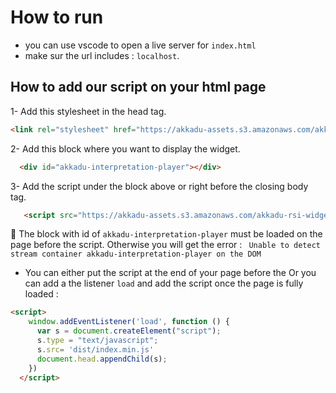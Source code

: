 # How to run

* you can use vscode to open a live server for `index.html`
* make sur the url includes : `localhost`.


## How to add our script on your html page
1- Add this stylesheet in the head tag.
```html
<link rel="stylesheet" href="https://akkadu-assets.s3.amazonaws.com/akkadu-rsi-widget/rsi-vanilla/1.0.14/interpretation-player.min.css" />
```
2- Add this block where you want to display the widget.
```html
  <div id="akkadu-interpretation-player"></div>
```
3- Add the script under the block above or right before the closing body tag.
```html
   <script src="https://akkadu-assets.s3.amazonaws.com/akkadu-rsi-widget/rsi-vanilla/1.0.14/interpretation-player.min.js" ></script>
```

🚨 The block with id of `akkadu-interpretation-player` must be loaded on the page before the script.
Otherwise you will get the error : ` Unable to detect stream container akkadu-interpretation-player on the DOM`

* You can either put the script at the end of your page before the </body>
Or you can add a the listener `load` and add the script once the page is fully loaded : 
```html
<script>
    window.addEventListener('load', function () {
      var s = document.createElement("script");
      s.type = "text/javascript";
      s.src= 'dist/index.min.js'
      document.head.appendChild(s);
    })
  </script> 
```